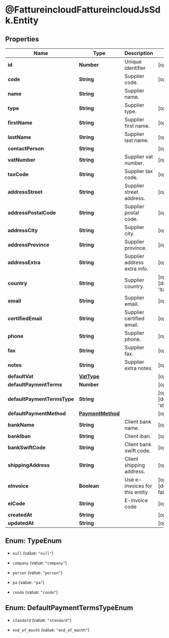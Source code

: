 # @FattureincloudFattureincloudJsSdk.Entity

## Properties

Name | Type | Description | Notes
------------ | ------------- | ------------- | -------------
**id** | **Number** | Unique identifier | [optional] 
**code** | **String** | Supplier code. | [optional] 
**name** | **String** | Supplier name. | 
**type** | **String** | Supplier type. | [optional] 
**firstName** | **String** | Supplier first name. | [optional] 
**lastName** | **String** | Supplier last name. | [optional] 
**contactPerson** | **String** |  | [optional] 
**vatNumber** | **String** | Supplier vat number. | [optional] 
**taxCode** | **String** | Supplier tax code. | [optional] 
**addressStreet** | **String** | Supplier street address. | [optional] 
**addressPostalCode** | **String** | Supplier postal code. | [optional] 
**addressCity** | **String** | Supplier city. | [optional] 
**addressProvince** | **String** | Supplier province. | [optional] 
**addressExtra** | **String** | Supplier address extra info. | [optional] 
**country** | **String** | Supplier country. | [optional] [default to &#39;Italia&#39;]
**email** | **String** | Supplier email. | [optional] 
**certifiedEmail** | **String** | Supplier certified email. | [optional] 
**phone** | **String** | Supplier phone. | [optional] 
**fax** | **String** | Supplier fax. | [optional] 
**notes** | **String** | Supplier extra notes. | [optional] 
**defaultVat** | [**VatType**](VatType.md) |  | [optional] 
**defaultPaymentTerms** | **Number** |  | [optional] 
**defaultPaymentTermsType** | **String** |  | [optional] [default to &#39;standard&#39;]
**defaultPaymentMethod** | [**PaymentMethod**](PaymentMethod.md) |  | [optional] 
**bankName** | **String** | Client bank name. | [optional] 
**bankIban** | **String** | Client iban. | [optional] 
**bankSwiftCode** | **String** | Client bank swift code. | [optional] 
**shippingAddress** | **String** | Client shipping address. | [optional] 
**eInvoice** | **Boolean** | Use e-invoices for this entity | [optional] [default to false]
**eiCode** | **String** | E-invoice code | [optional] 
**createdAt** | **String** |  | [optional] 
**updatedAt** | **String** |  | [optional] 



## Enum: TypeEnum


* `null` (value: `"null"`)

* `company` (value: `"company"`)

* `person` (value: `"person"`)

* `pa` (value: `"pa"`)

* `condo` (value: `"condo"`)





## Enum: DefaultPaymentTermsTypeEnum


* `standard` (value: `"standard"`)

* `end_of_month` (value: `"end_of_month"`)




